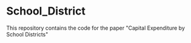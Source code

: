 # School_District
This repository contains the code for the paper "Capital Expenditure by School Districts"
